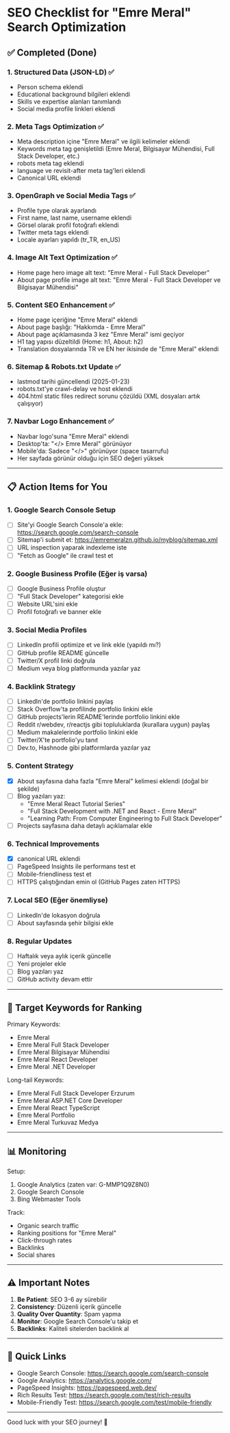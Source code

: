 # SEO Checklist for "Emre Meral" Search Optimization

## ✅ Completed (Done)

### 1. Structured Data (JSON-LD) ✅
- Person schema eklendi
- Educational background bilgileri eklendi
- Skills ve expertise alanları tanımlandı
- Social media profile linkleri eklendi

### 2. Meta Tags Optimization ✅
- Meta description içine "Emre Meral" ve ilgili kelimeler eklendi
- Keywords meta tag genişletildi (Emre Meral, Bilgisayar Mühendisi, Full Stack Developer, etc.)
- robots meta tag eklendi
- language ve revisit-after meta tag'leri eklendi
- Canonical URL eklendi

### 3. OpenGraph ve Social Media Tags ✅
- Profile type olarak ayarlandı
- First name, last name, username eklendi
- Görsel olarak profil fotoğrafı eklendi
- Twitter meta tags eklendi
- Locale ayarları yapıldı (tr_TR, en_US)

### 4. Image Alt Text Optimization ✅
- Home page hero image alt text: "Emre Meral - Full Stack Developer"
- About page profile image alt text: "Emre Meral - Full Stack Developer ve Bilgisayar Mühendisi"

### 5. Content SEO Enhancement ✅
- Home page içeriğine "Emre Meral" eklendi
- About page başlığı: "Hakkımda - Emre Meral"
- About page açıklamasında 3 kez "Emre Meral" ismi geçiyor
- H1 tag yapısı düzeltildi (Home: h1, About: h2)
- Translation dosyalarında TR ve EN her ikisinde de "Emre Meral" eklendi

### 6. Sitemap & Robots.txt Update ✅
- lastmod tarihi güncellendi (2025-01-23)
- robots.txt'ye crawl-delay ve host eklendi
- 404.html static files redirect sorunu çözüldü (XML dosyaları artık çalışıyor)

### 7. Navbar Logo Enhancement ✅
- Navbar logo'suna "Emre Meral" eklendi
- Desktop'ta: "</> Emre Meral" görünüyor
- Mobile'da: Sadece "</>" görünüyor (space tasarrufu)
- Her sayfada görünür olduğu için SEO değeri yüksek

---

## 📋 Action Items for You

### 1. Google Search Console Setup
- [ ] Site'yi Google Search Console'a ekle: https://search.google.com/search-console
- [ ] Sitemap'i submit et: https://emremeralzn.github.io/myblog/sitemap.xml
- [ ] URL inspection yaparak indexleme iste
- [ ] "Fetch as Google" ile crawl test et

### 2. Google Business Profile (Eğer iş varsa)
- [ ] Google Business Profile oluştur
- [ ] "Full Stack Developer" kategorisi ekle
- [ ] Website URL'sini ekle
- [ ] Profil fotoğrafı ve banner ekle

### 3. Social Media Profiles
- [ ] LinkedIn profili optimize et ve link ekle (yapıldı mı?)
- [ ] GitHub profile README güncelle
- [ ] Twitter/X profil linki doğrula
- [ ] Medium veya blog platformunda yazılar yaz

### 4. Backlink Strategy
- [ ] LinkedIn'de portfolio linkini paylaş
- [ ] Stack Overflow'ta profilinde portfolio linkini ekle
- [ ] GitHub projects'lerin README'lerinde portfolio linkini ekle
- [ ] Reddit r/webdev, r/reactjs gibi topluluklarda (kurallara uygun) paylaş
- [ ] Medium makalelerinde portfolio linkini ekle
- [ ] Twitter/X'te portfolio'yu tanıt
- [ ] Dev.to, Hashnode gibi platformlarda yazılar yaz

### 5. Content Strategy
- [x] About sayfasına daha fazla "Emre Meral" kelimesi eklendi (doğal bir şekilde)
- [ ] Blog yazıları yaz:
  - "Emre Meral React Tutorial Series"
  - "Full Stack Development with .NET and React - Emre Meral"
  - "Learning Path: From Computer Engineering to Full Stack Developer"
- [ ] Projects sayfasına daha detaylı açıklamalar ekle

### 6. Technical Improvements
- [x] canonical URL eklendi
- [ ] PageSpeed Insights ile performans test et
- [ ] Mobile-friendliness test et
- [ ] HTTPS çalıştığından emin ol (GitHub Pages zaten HTTPS)

### 7. Local SEO (Eğer önemliyse)
- [ ] LinkedIn'de lokasyon doğrula
- [ ] About sayfasında şehir bilgisi ekle

### 8. Regular Updates
- [ ] Haftalık veya aylık içerik güncelle
- [ ] Yeni projeler ekle
- [ ] Blog yazıları yaz
- [ ] GitHub activity devam ettir

---

## 🎯 Target Keywords for Ranking

Primary Keywords:
- Emre Meral
- Emre Meral Full Stack Developer
- Emre Meral Bilgisayar Mühendisi
- Emre Meral React Developer
- Emre Meral .NET Developer

Long-tail Keywords:
- Emre Meral Full Stack Developer Erzurum
- Emre Meral ASP.NET Core Developer
- Emre Meral React TypeScript
- Emre Meral Portfolio
- Emre Meral Turkuvaz Medya

---

## 📊 Monitoring

Setup:
1. Google Analytics (zaten var: G-MMP1Q9Z8N0)
2. Google Search Console
3. Bing Webmaster Tools

Track:
- Organic search traffic
- Ranking positions for "Emre Meral"
- Click-through rates
- Backlinks
- Social shares

---

## ⚠️ Important Notes

1. **Be Patient**: SEO 3-6 ay sürebilir
2. **Consistency**: Düzenli içerik güncelle
3. **Quality Over Quantity**: Spam yapma
4. **Monitor**: Google Search Console'u takip et
5. **Backlinks**: Kaliteli sitelerden backlink al

---

## 🔗 Quick Links

- Google Search Console: https://search.google.com/search-console
- Google Analytics: https://analytics.google.com/
- PageSpeed Insights: https://pagespeed.web.dev/
- Rich Results Test: https://search.google.com/test/rich-results
- Mobile-Friendly Test: https://search.google.com/test/mobile-friendly

---

Good luck with your SEO journey! 🚀

